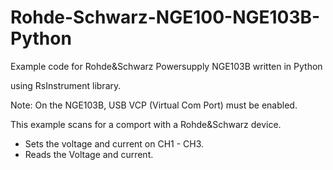 # Rohde-Schwarz-NGE100-NGE103B-Python

Example code for Rohde&Schwarz Powersupply NGE103B written in Python

using RsInstrument library.

Note: On the NGE103B, USB VCP (Virtual Com Port) must be enabled.

This example scans for a comport with a Rohde&Schwarz device.
- Sets the voltage and current on CH1 - CH3.
- Reads the Voltage and current.









